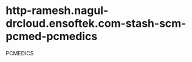 http-ramesh.nagul-drcloud.ensoftek.com-stash-scm-pcmed-pcmedics
===============================================================

PCMEDICS

